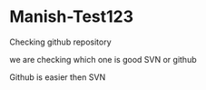 # Manish-Test123
Checking github repository

we are checking which one is good SVN or github

Github is easier then SVN
